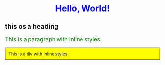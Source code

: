 <!DOCTYPE html>
<html lang="en">
<head>
    <meta charset="UTF-8">
    <meta name="viewport" content="width=device-width, initial-scale=1.0">
    <title>Inline CSS Example</title>
</head>
<body>
    <h1 style="color: blue; text-align: center;">Hello, World!</h1>
    <h2>this os a heading</h2>
    <p style="font-size: 18px; color: green;">This is a paragraph with inline styles.</p>
    <div style="background-color: yellow; padding: 10px; border: 1px solid black;">
        This is a div with inline styles.
    </div>
</body>
</html>
